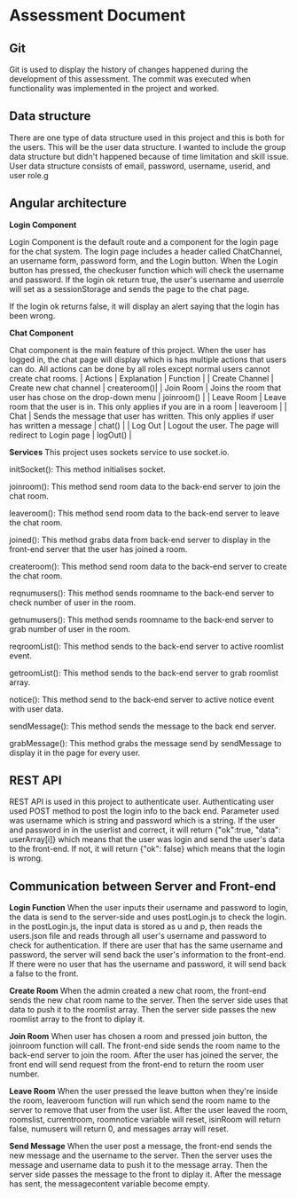 # Assessment Document

## Git

Git is used to display the history of changes happened during the development of this assessment. The commit was executed when functionality was implemented in the project and worked.

## Data structure 

There are one type of data structure used in this project and this is both for the users. This will be the user data structure. I wanted to include the group data structure but didn't happened because of time limitation and skill issue.  User data structure consists of email, password, username, userid, and user role.g

## Angular architecture

**Login Component** 

Login Component is the default route and a component for the login page for the chat system. The login page includes a header called ChatChannel, an username form, password form, and the Login button. When the Login button has pressed, the checkuser function which will check the username and password. If the login ok return true, the user's username and userrole will set as a sessionStorage and sends the page to the chat page. 

If the login ok returns false, it will display an alert saying that the login has been wrong. 


**Chat Component**

Chat component is the main feature of this project. When the user has logged in, the chat page will display which is has multiple actions that users can do. All actions can be done by all roles except normal users cannot create chat rooms. 
| Actions | Explanation | Function |
| Create Channel | Create new chat channel | createroom()|
| Join Room | Joins the room that user has chose on the drop-down menu | joinroom() |
| Leave Room | Leave room that the user is in. This only applies if you are in a room | leaveroom | 
| Chat | Sends the message that user has written. This only applies if user has written a message | chat() |
| Log Out | Logout the user. The page will redirect to Login page | logOut() |

**Services**
This project uses sockets service to use socket.io.

initSocket(): This method initialises socket.

joinroom(): This method send room data to the back-end server to join the chat room.

leaveroom(): This method send room data to the back-end server to leave the chat room.

joined(): This method grabs data from back-end server to display in the front-end server that the user has joined a room. 

createroom(): This method send room data to the back-end server to create the chat room.

reqnumusers(): This method sends roomname to the back-end server to check number of user in the room.

getnumusers(): This method sends roomname to the back-end server to grab number of user in the room.

reqroomList(): This method sends to the back-end server to active roomlist event.

getroomList(): This method sends to the back-end server to grab roomlist array.

notice(): This method send to the back-end server to active notice event with user data.

sendMessage(): This method sends the message to the back end server.

grabMessage(): This method grabs the message send by sendMessage to display it in the page for every user.

## REST API
REST API is used in this project to authenticate user. Authenticating user used POST method to post the login info to the back end. Parameter used was username which is string and password which is a string. If the user and password in in the userlist and correct, it will return {"ok":true, "data": userArray[i]} which means that the user was login and send the user's data to the front-end. If not, it will return {"ok": false} which means that the login is wrong. 

## Communication between Server and Front-end

**Login Function**
When the user inputs their username and password to login, the data is send to the server-side and uses postLogin.js to check the login. in the postLogin.js, the input data is stored as u and p, then reads the users.json file and reads through all user's username and password to check for authentication. If there are user that has the same username and password, the server will send back the user's information to the front-end. If there were no user that has the username and password, it will send back a false to the front.

**Create Room**
When the admin created a new chat room, the front-end sends the new chat room name to the server. Then the server side uses that data to push it to the roomlist array. Then the server side passes the new roomlist array to the front to diplay it. 

**Join Room** 
When user has chosen a room and pressed join button, the joinroom function will call. The front-end side sends the room name to the back-end server to join the room. After the user has joined the server, the front end will send request from the front-end to return the room user number. 

**Leave Room**
When the user pressed the leave button when they're inside the room, leaveroom function will run which send the room name to the server to remove that user from the user list. After the user leaved the room, roomslist, currentroom, roomnotice variable will reset, isinRoom will return false, numusers will return 0, and messages array will reset.

**Send Message**
When the user post a message, the front-end sends the new message and the username to the server. Then the server uses the message and username data to push it to the message array. Then the server side passes the message to the front to diplay it. After the message has sent, the messagecontent variable become empty. 

